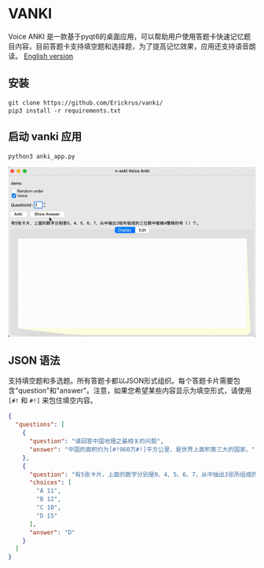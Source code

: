
# VANKI

Voice ANKI 是一款基于pyqt6的桌面应用，可以帮助用户使用答题卡快速记忆题目内容，目前答题卡支持填空题和选择题，为了提高记忆效果，应用还支持语音朗读。
[English version](https://github.com/Erickrus/vanki/blob/main/README.md)

## 安装

```shell
git clone https://github.com/Erickrus/vanki/
pip3 install -r requirements.txt
```

## 启动 vanki 应用
```shell
python3 anki_app.py
```

![demo](https://github.com/Erickrus/vanki/blob/main/demo.gif?raw=true)


## JSON 语法

支持填空题和多选题。所有答题卡都以JSON形式组织。每个答题卡片需要包含"question"和"answer"。注意，如果您希望某些内容显示为填空形式，请使用 `[#!` 和 `#!]` 来包住填空内容。

```json
{
  "questions": [
    {
      "question": "请回答中国地理之最相关的问题",
      "answer": "中国的面积约为[#!960万#!]平方公里，是世界上面积第三大的国家。"
    },
    {
      "question": "有5张卡片，上面的数字分别是0、4、5、6、7，从中抽出3张所组成的三位数中能被4整除的有（ ）个。",
      "choices": [
        "A 11",
        "B 12",
        "C 10",
        "D 15"
      ],
      "answer": "D"
    }
  ]
}
```
